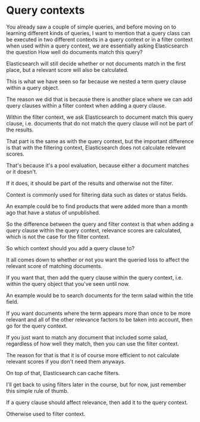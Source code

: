 # Query contexts  

You already saw a couple of simple queries, and before moving on to learning different kinds of queries,  I want to mention that a query class can be executed in two different contexts in a query context or in a filter context when used within a query context, we are essentially asking Elasticsearch the question How well do documents match this query?

Elasticsearch will still decide whether or not documents match in the first place, but a relevant score will also be calculated.

This is what we have seen so far because we nested a term query clause within a query object.

The reason we did that is because there is another place where we can add query clauses within a filter context when adding a query clause.

Within the filter context, we ask Elasticsearch to document match this query clause, i.e. documents that do not match the query clause will not be part of the results.

That part is the same as with the query context, but the important difference is that with the filtering context, Elasticsearch does not calculate relevant scores.

That's because it's a pool evaluation, because either a document matches or it doesn't.

If it does, it should be part of the results and otherwise not the filter.

Context is commonly used for filtering data such as dates or status fields.

An example could be to find products that were added more than a month ago that have a status of unpublished.

So the difference between the query and filter context is that when adding a query clause within the query context, relevance scores are calculated, which is not the case for the filter context.

So which context should you add a query clause to?

It all comes down to whether or not you want the queried loss to affect the relevant score of matching documents.

If you want that, then add the query clause within the query context, i.e. within the query object that you've seen until now.

An example would be to search documents for the term salad within the title field.

If you want documents where the term appears more than once to be more relevant and all of the other relevance factors to be taken into account, then go for the query context.

If you just want to match any document that included some salad, regardless of how well they match,  then you can use the filter context.

The reason for that is that it is of course more efficient to not calculate relevant scores if you don't need them anyways.

On top of that, Elasticsearch can cache filters.

I'll get back to using filters later in the course, but for now, just remember this simple rule of thumb.

If a query clause should affect relevance, then add it to the query context.

Otherwise used to filter context.